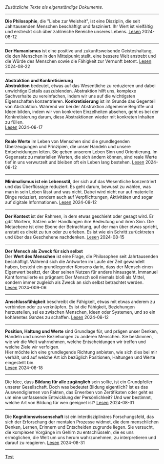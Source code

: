 *Zusätzliche Texte als eigenständige Dokumente.*


   
----

**Die Philosophie**, die "Liebe zur Weisheit", ist eine Disziplin, die seit Jahrtausenden Menschen beschäftigt und fasziniert. Ihr Wert ist vielfältig und erstreckt sich über zahlreiche Bereiche unseres Lebens. [Lesen](./philosophie-und-mensch/) 2024-08-12

----

**Der Humanismus** ist eine positive und zukunftsweisende Geisteshaltung, die den Menschen in den Mittelpunkt stellt, eine bessere Welt anstrebt und die Würde des Menschen sowie die Fähigkeit zur Vernunft betont.   [Lesen](./der-humanismus-als-weltbild/) 2024-08-22

----

**Abstraktion und Konkretisierung**   
**Abstraktion** bedeutet, etwas auf das Wesentliche zu reduzieren und dabei unwichtige Details auszublenden. Abstraktion hilft uns, komplexe Sachverhalte zu vereinfachen, indem wir uns auf die wichtigsten Eigenschaften konzentrieren. **Konkretisierung** ist im Grunde das Gegenteil von Abstraktion. Während wir bei der Abstraktion allgemeine Begriffe und Ideen bilden, indem wir von konkreten Einzelheiten absehen, geht es bei der Konkretisierung darum, diese Abstraktionen wieder mit konkreten Inhalten zu füllen.    
[Lesen](./abstraktion-und-konkretisierung/)   2024-08-17

----

**Reale Werte** im Leben von Menschen sind die grundlegenden Überzeugungen und Prinzipien, die unser Handeln und unsere Entscheidungen leiten. Sie geben unserem Leben Sinn und Orientierung. Im Gegensatz zu materiellen Werten, die sich ändern können, sind reale Werte tief in uns verwurzelt und bleiben oft ein Leben lang bestehen. [Lesen](./was-sind-reale-werte-2024/) 2024-08-12

----

**Minimalismus ist ein Lebensstil**, der sich auf das Wesentliche konzentriert und das Überflüssige reduziert. Es geht darum, bewusst zu wählen, was man in sein Leben lässt und was nicht. Dabei wird nicht nur auf materielle Dinge reduziert, sondern auch auf Verpflichtungen, Aktivitäten und sogar auf digitale Informationen. [Lesen](./minimalismus-suffizienz-subsistenz/) 2024-08-12

----

**Der Kontext** ist der Rahmen, in dem etwas geschieht oder gesagt wird. Er gibt Wörtern, Sätzen oder Handlungen ihre Bedeutung und ihren Sinn. Die Metaebene ist eine Ebene der Betrachtung, auf der man über etwas spricht, anstatt es direkt zu tun oder zu erleben. Es ist wie ein Schritt zurücktreten und über das Geschehene nachdenken.  [Lesen](./kontext-und-metaebene/) 2024-08-15

----

**Der Mensch als Zweck für sich selbst**   
Der **Wert des Menschen** ist eine Frage, die Philosophen seit Jahrtausenden beschäftigt. Während sich die Antworten im Laufe der Zeit gewandelt haben, besteht ein grundlegender Konsens darin, dass der Mensch einen Eigenwert besitzt, der über seinen Nutzen für andere hinausgeht. Immanuel Kant formulierte es prägnant: Der Mensch soll niemals bloß als Mittel, sondern immer zugleich als Zweck an sich selbst betrachtet werden.    
[Lesen](./der-mensch-als-selbstzweck/) 2024-009-06

----

**Anschlussfähigkeit** beschreibt die Fähigkeit, etwas mit etwas anderem zu verbinden oder zu verknüpfen. Es ist die Fähigkeit, Beziehungen herzustellen, sei es zwischen Menschen, Ideen oder Systemen, und so ein kohärentes Ganzes zu schaffen. [Lesen](./anschluss-und-anschlussfaehigkeit/) 2024-08-12

----

**Position, Haltung und Werte** sind Grundlage für, und prägen unser Denken, Handeln und unsere Beziehungen zu anderen Menschen. Sie bestimmen, wie wir die Welt wahrnehmen, welche Entscheidungen wir treffen und welche Ziele wir verfolgen.   
Hier möchte ich eine grundlegende Richtung anbieten, wie sich dies bei mir verhält, und auf welche Art ich bezüglich Positionen, Haltungen und Werte eingestellt bin.    
[Lesen](./werte-haltung-position-des-autors/) 2024-08-18

----

Die Idee, dass **Bildung für alle zugänglich** sein sollte, ist ein Grundpfeiler unserer Gesellschaft. Doch was bedeutet Bildung eigentlich? Ist es das Auswendiglernen von Fakten, das Erwerben von Zertifikaten oder geht es um eine umfassende Entwicklung der Persönlichkeit? Und wer bestimmt, welche Art von Bildung für wen geeignet ist?
[Lesen](./bildung-fuer-was-und-wen-geeignet/) 2024-08-31

----

Die **Kognitionswissenschaft** ist ein interdisziplinäres Forschungsfeld, das sich der Erforschung der mentalen Prozesse widmet, die dem menschlichen Denken, Lernen, Erinnern und Entscheiden zugrunde liegen. Sie versucht, die komplexen Vorgänge im Gehirn zu entschlüsseln, die es uns ermöglichen, die Welt um uns herum wahrzunehmen, zu interpretieren und darauf zu reagieren.  [Lesen](./kognitionswissenschaft/) 2024-08-31

----



[Test](./test/)
